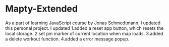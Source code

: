# Mapty-Extended
As a part of learning JavaScript course by Jonas Schmedtmann, I updated this personal project. 
I updated 
1.added a reset app button, which resets the local storage.
2.set pin marker of current location when map loads. 
3.added a delete workout function.
4.added a error message popup.
